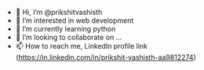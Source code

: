 - 👋 Hi, I’m @prikshitvashisth 
- 👀 I’m interested in web development    
- 🌱 I’m currently learning python     
- 💞️ I’m looking to collaborate on ...
- 📫 How to reach me, LinkedIn profile link (https://in.linkedin.com/in/prikshit-vashisth-aa9812274) 

 
<!---
prikshitvashisth/prikshitvashisth is a ✨ special ✨ repository because its `README.md` (this file) appears on your GitHub profile.
You can click the Preview link to take a look at your changes.
--->
